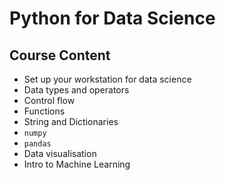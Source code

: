 # Python for Data Science

## Course Content
- Set up your workstation for data science
- Data types and operators
- Control flow
- Functions
- String and Dictionaries
- `numpy`
- `pandas`
- Data visualisation
- Intro to Machine Learning
